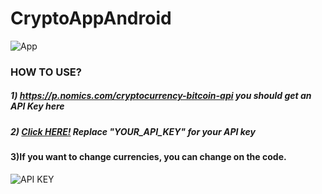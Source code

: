 # CryptoAppAndroid

![App](https://i.imgyukle.com/2020/04/14/Qg5XRR.png)

### HOW TO USE? 
##### 1) https://p.nomics.com/cryptocurrency-bitcoin-api you should get an API Key here
##### 2) [Click HERE!](https://github.com/cihatislamdede/CryptoAppAndroid/blob/master/app/src/main/java/com/cihatislamdede/retrofitcrypto/service/CryptoAPI.java) Replace "YOUR_API_KEY" for your API key
#### 3)If you want to change currencies, you can change on the code. 
![API KEY](https://i.imgyukle.com/2020/04/14/QgI8aN.png)
